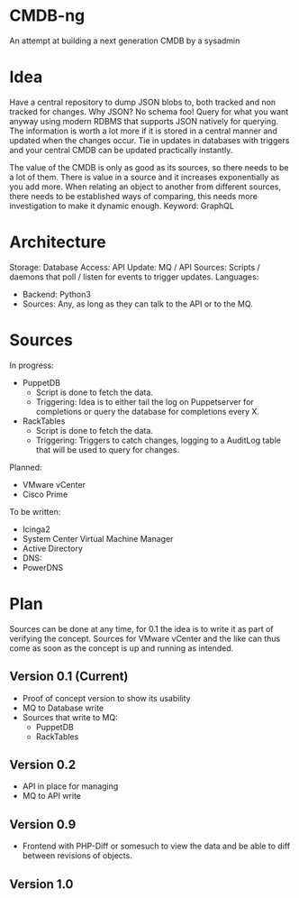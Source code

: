 # CMDB-ng
An attempt at building a next generation CMDB by a sysadmin

# Idea
Have a central repository to dump JSON blobs to, both tracked and non tracked for changes.
Why JSON? No schema foo! Query for what you want anyway using modern RDBMS that supports JSON natively for querying.
The information is worth a lot more if it is stored in a central manner and updated when the changes occur. Tie in updates in databases with triggers and your central CMDB can be updated practically instantly.

The value of the CMDB is only as good as its sources, so there needs to be a lot of them. There is value in a source and it increases exponentially as you add more. When relating an object to another from different sources, there needs to be established ways of comparing, this needs more investigation to make it dynamic enough. Keyword: GraphQL

# Architecture
Storage: Database
Access: API
Update: MQ / API
Sources: Scripts / daemons that poll / listen for events to trigger updates.
Languages:
* Backend: Python3
* Sources: Any, as long as they can talk to the API or to the MQ.

# Sources
In progress:
- PuppetDB
  - Script is done to fetch the data.
  - Triggering: Idea is to either tail the log on Puppetserver for completions or query the database for completions every X.
- RackTables
  - Script is done to fetch the data.
  - Triggering: Triggers to catch changes, logging to a AuditLog table that will be used to query for changes.

Planned:
- VMware vCenter
- Cisco Prime

To be written:
- Icinga2
- System Center Virtual Machine Manager
- Active Directory
- DNS:
 - PowerDNS

# Plan
Sources can be done at any time, for 0.1 the idea is to write it as part of verifying the concept.
Sources for VMware vCenter and the like can thus come as soon as the concept is up and running as intended.

## Version 0.1 (Current)
* Proof of concept version to show its usability
* MQ to Database write
* Sources that write to MQ:
  * PuppetDB
  * RackTables

## Version 0.2
* API in place for managing
* MQ to API write

## Version 0.9
* Frontend with PHP-Diff or somesuch to view the data and be able to diff between revisions of objects.

## Version 1.0
